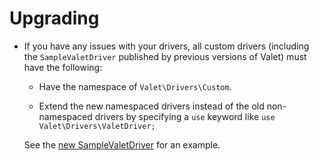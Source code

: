 # Upgrading

-   If you have any issues with your drivers, all custom drivers (including the `SampleValetDriver` published by previous versions of Valet) must have the following:

    -   Have the namespace of `Valet\Drivers\Custom`.

    -   Extend the new namespaced drivers instead of the old non-namespaced drivers by specifying a `use` keyword like `use Valet\Drivers\ValetDriver;`

    See the [new SampleValetDriver](https://github.com/yCodeTech/valet-windows/blob/master/cli/stubs/SampleValetDriver.php) for an example.
